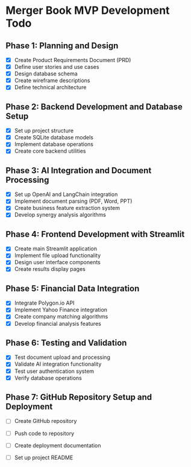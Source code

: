 # Merger Book MVP Development Todo

## Phase 1: Planning and Design
- [x] Create Product Requirements Document (PRD)
- [x] Define user stories and use cases
- [x] Design database schema
- [x] Create wireframe descriptions
- [x] Define technical architecture

## Phase 2: Backend Development and Database Setup
- [x] Set up project structure
- [x] Create SQLite database models
- [x] Implement database operations
- [x] Create core backend utilities

## Phase 3: AI Integration and Document Processing
- [x] Set up OpenAI and LangChain integration
- [x] Implement document parsing (PDF, Word, PPT)
- [x] Create business feature extraction system
- [x] Develop synergy analysis algorithms

## Phase 4: Frontend Development with Streamlit
- [x] Create main Streamlit application
- [x] Implement file upload functionality
- [x] Design user interface components
- [x] Create results display pages

## Phase 5: Financial Data Integration
- [x] Integrate Polygon.io API
- [x] Implement Yahoo Finance integration
- [x] Create company matching algorithms
- [x] Develop financial analysis features

## Phase 6: Testing and Validation
- [x] Test document upload and processing
- [x] Validate AI integration functionality
- [x] Test user authentication system
- [x] Verify database operations

## Phase 7: GitHub Repository Setup and Deployment
- [ ] Create GitHub repository
- [ ] Push code to repository
- [ ] Create deployment documentation
- [ ] Set up project README

